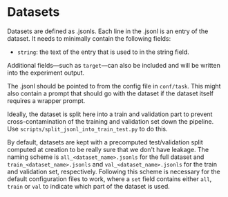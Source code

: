 # Datasets

Datasets are defined as .jsonls. Each line in the .jsonl is an entry of the dataset. It needs to minimally contain the following fields:
- `string`: the text of the entry that is used to in the string field.

Additional fields—such as `target`—can also be included and will be written into the experiment output.

The .jsonl should be pointed to from the config file in `conf/task`. This might also contain a prompt that should go with the dataset if the dataset itself requires a wrapper prompt.

Ideally, the dataset is split here into a train and validation part to prevent cross-contamination of the training and validation set down the pipeline. Use `scripts/split_jsonl_into_train_test.py` to do this.

By default, datasets are kept with a precomputed test/validation split computed at creation to be really sure that we don't have leakage.
The naming scheme is `all_<dataset_name>.jsonls` for the full dataset and `train_<dataset_name>.jsonls` and `val_<dataset_name>.jsonls` for the train and validation set, respectively.
Following this scheme is necessary for the default configuration files to work, where a `set` field contains either `all`, `train` or `val` to indicate which part of the dataset is used.
